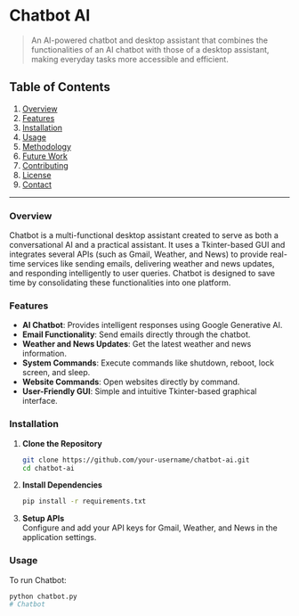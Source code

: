 # Chatbot AI

> An AI-powered chatbot and desktop assistant that combines the functionalities of an AI chatbot with those of a desktop assistant, making everyday tasks more accessible and efficient.

## Table of Contents
1. [Overview](#overview)
2. [Features](#features)
3. [Installation](#installation)
4. [Usage](#usage)
5. [Methodology](#methodology)
6. [Future Work](#future-work)
7. [Contributing](#contributing)
8. [License](#license)
9. [Contact](#contact)

---

### Overview
Chatbot is a multi-functional desktop assistant created to serve as both a conversational AI and a practical assistant. It uses a Tkinter-based GUI and integrates several APIs (such as Gmail, Weather, and News) to provide real-time services like sending emails, delivering weather and news updates, and responding intelligently to user queries. Chatbot is designed to save time by consolidating these functionalities into one platform.

### Features
- **AI Chatbot**: Provides intelligent responses using Google Generative AI.
- **Email Functionality**: Send emails directly through the chatbot.
- **Weather and News Updates**: Get the latest weather and news information.
- **System Commands**: Execute commands like shutdown, reboot, lock screen, and sleep.
- **Website Commands**: Open websites directly by command.
- **User-Friendly GUI**: Simple and intuitive Tkinter-based graphical interface.

### Installation
1. **Clone the Repository**
    ```bash
    git clone https://github.com/your-username/chatbot-ai.git
    cd chatbot-ai
    ```

2. **Install Dependencies**
    ```bash
    pip install -r requirements.txt
    ```

3. **Setup APIs**  
   Configure and add your API keys for Gmail, Weather, and News in the application settings.

### Usage
To run Chatbot:
```bash
python chatbot.py
# Chatbot
